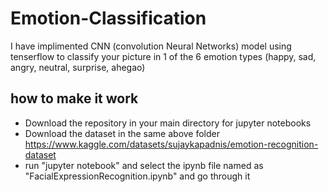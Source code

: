 # Emotion-Classification
I have implimented CNN (convolution Neural Networks) model using tenserflow to classify your picture in 1 of the 6 emotion types (happy, sad, angry, neutral, surprise, ahegao)

## how to make it work
  - Download the repository in your main directory for jupyter notebooks
  - Download the dataset in the same above folder https://www.kaggle.com/datasets/sujaykapadnis/emotion-recognition-dataset
  - run "jupyter notebook" and select the ipynb file named as "FacialExpressionRecognition.ipynb" and go through it
